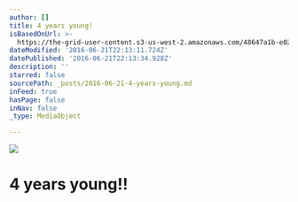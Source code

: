 ```yaml
---
author: []
title: 4 years young!
isBasedOnUrl: >-
  https://the-grid-user-content.s3-us-west-2.amazonaws.com/48647a1b-e021-418f-acbe-8528f011bf46.jpg
dateModified: '2016-06-21T22:13:11.724Z'
datePublished: '2016-06-21T22:13:34.928Z'
description: ''
starred: false
sourcePath: _posts/2016-06-21-4-years-young.md
inFeed: true
hasPage: false
inNav: false
_type: MediaObject

---
```

![](https://the-grid-user-content.s3-us-west-2.amazonaws.com/48647a1b-e021-418f-acbe-8528f011bf46.jpg)

# 4 years young!!
